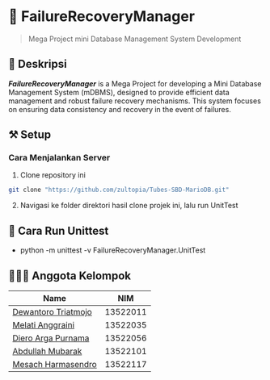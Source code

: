 # 🏢 FailureRecoveryManager
> Mega Project mini Database Management System Development

## 💫 Deskripsi 

***FailureRecoveryManager*** is a Mega Project for developing a Mini Database Management System (mDBMS), designed to provide efficient data management and robust failure recovery mechanisms. This system focuses on ensuring data consistency and recovery in the event of failures.

## ⚒️ Setup

### Cara Menjalankan Server
1. Clone repository ini
```bash
git clone "https://github.com/zultopia/Tubes-SBD-MarioDB.git"
```
2. Navigasi ke folder direktori hasil clone projek ini, lalu run UnitTest


## 🔨 Cara Run Unittest
- python -m unittest -v FailureRecoveryManager.UnitTest

## 🧑🏻‍🦱 Anggota Kelompok

| Name                            | NIM                                           | 
| ------------------------------  | -------------------------------------------------| 
|  [Dewantoro Triatmojo](https://github.com/dewodt)| 13522011  | 
| [Melati Anggraini](https://github.com/mlatia)   |   13522035   | 
| [Diero Arga Purnama](https://github.com/DieroA)    | 13522056  | 
| [Abdullah Mubarak](https://github.com/b33rk)    | 13522101  | 
| [Mesach Harmasendro](https://github.com/Otzzu)    | 13522117  | 